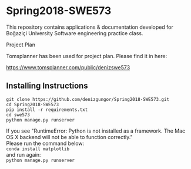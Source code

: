 # Spring2018-SWE573
This repository contains applications &amp; documentation developed for Boğaziçi University Software engineering practice class.

Project Plan

Tomsplanner has been used for project plan.
Please find it in here: 

https://www.tomsplanner.com/public/denizswe573   

## Installing Instructions    

```
git clone https://github.com/denizgungor/Spring2018-SWE573.git  
cd Spring2018-SWE573   
pip install -r requirements.txt   
cd swe573
python manage.py runserver
```   

If you see  "RuntimeError: Python is not installed as a framework. The Mac OS X backend will not be able to function correctly."    
Please run the command below:    
```conda install matplotlib```    
and run again:    
```python manage.py runserver```    
